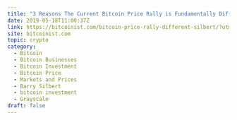 ```yaml
---
title: "3 Reasons The Current Bitcoin Price Rally is Fundamentally Different"
date: 2019-05-18T11:00:37Z
link: https://bitcoinist.com/bitcoin-price-rally-different-silbert/?utm_medium=RSS&utm_source=hune
site: bitcoinist.com
topic: crypto
category:
  - Bitcoin
  - Bitcoin Businesses
  - Bitcoin Investment
  - Bitcoin Price
  - Markets and Prices
  - Barry Silbert
  - bitcoin investment
  - Grayscale
draft: false
---
```

